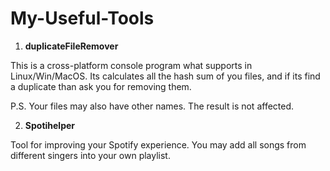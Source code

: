 # My-Useful-Tools

1. **duplicateFileRemover**

This is a cross-platform console program what supports in Linux/Win/MacOS. Its calculates all the hash sum of you files, and if its find a duplicate than ask you for removing them.

P.S. Your files may also have other names. The result is not affected.

2. **Spotihelper**

Tool for improving your Spotify experience. You may add all songs from different singers into your own playlist.
